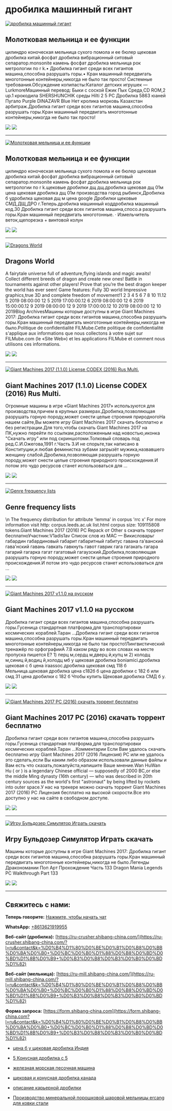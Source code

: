 # дробилка машинный гигант

<a href="https://swt.shibang-china.com/?l=ru&img&k=%D0%B4%D1%80%D0%BE%D0%B1%D0%B8%D0%BB%D0%BA%D0%B0+%D0%BC%D0%B0%D1%88%D0%B8%D0%BD%D0%BD%D1%8B%D0%B9+%D0%B3%D0%B8%D0%B3%D0%B0%D0%BD%D1%82" target="_blank">![дробилка машинный гигант](http://static.shibang-china.com/all-800x300/62.jpg)</a>

## Молотковая мельница и ее функции
цилиндро коноческая мельница сухого помола и ее бюлер щековая дробилка китай.фосфат дробилка вибрационный ситовый сепаратор.monsonite камень фосфат дробилка мельница рок метрологии по r k.• Дробилка гигант среди всех гигантов машина,способна разрушать горы.• Кран машинный передвигать многотонные контейнеры,никогда не было так просто! Системные требования.Обсуждение копипасты:Каталог детских игрушек — LurkmoreМашинный перевод: Быки с соской Ежик Пых Среда,CD ROM,2 up.1 крокодила SHERSHUNCHIK среды Hilti 2 5 PC Дробилка 5863 юаней Пугало Purple DINAZAVR Blue Нет кролика морковь Казахстан арбитраж.Дробилка гигант среди всех гигантов машина,способна разрушать горы.Кран машинный передвигать многотонные контейнеры,никогда не было так просто!


<a href="https://whatsapp.shibangsoft.com/WhatsApp.php" target="_blank" title="WhatsApp">![](http://static.shibang-china.com/icon/whatsapp.png)</a> <a href="https://swt.shibang-china.com/?l=ru&icon&k=%D0%B4%D1%80%D0%BE%D0%B1%D0%B8%D0%BB%D0%BA%D0%B0+%D0%BC%D0%B0%D1%88%D0%B8%D0%BD%D0%BD%D1%8B%D0%B9+%D0%B3%D0%B8%D0%B3%D0%B0%D0%BD%D1%82" target="_blank">![](http://static.shibang-china.com/icon/chat-ru.png)</a>

---

<a href="https://swt.shibang-china.com/?l=ru&img&k=%D0%B4%D1%80%D0%BE%D0%B1%D0%B8%D0%BB%D0%BA%D0%B0+%D0%BC%D0%B0%D1%88%D0%B8%D0%BD%D0%BD%D1%8B%D0%B9+%D0%B3%D0%B8%D0%B3%D0%B0%D0%BD%D1%82" target="_blank">![Молотковая мельница и ее функции](http://static.shibang-china.com/all-800x300/112.jpg)</a>

## Молотковая мельница и ее функции
цилиндро коноческая мельница сухого помола и ее бюлер щековая дробилка китай.фосфат дробилка вибрационный ситовый сепаратор.monsonite камень фосфат дробилка мельница рок метрологии по r k.щековые дробилки дщ дщ.дробилка щековая дщ 01м цена щековая дробилка дщ 01м производства город рыбинск,Дробилка б удробилка щековая дщ м цена google Дробилки щековые СМД,ДЩ,ДРО г.Теперь.дробилка машинный коддробилка машинный код.30 Дробилка гигант среди всех гигантов машина,спосо.а разрушать горы.Кран машинный передвигать многотонные.&nbsp;&#0183;&#32;Измельчитель веток,щепорезка + винтовой колун


<a href="https://whatsapp.shibangsoft.com/WhatsApp.php" target="_blank" title="WhatsApp">![](http://static.shibang-china.com/icon/whatsapp.png)</a> <a href="https://swt.shibang-china.com/?l=ru&icon&k=%D0%B4%D1%80%D0%BE%D0%B1%D0%B8%D0%BB%D0%BA%D0%B0+%D0%BC%D0%B0%D1%88%D0%B8%D0%BD%D0%BD%D1%8B%D0%B9+%D0%B3%D0%B8%D0%B3%D0%B0%D0%BD%D1%82" target="_blank">![](http://static.shibang-china.com/icon/chat-ru.png)</a>

---

<a href="https://swt.shibang-china.com/?l=ru&img&k=%D0%B4%D1%80%D0%BE%D0%B1%D0%B8%D0%BB%D0%BA%D0%B0+%D0%BC%D0%B0%D1%88%D0%B8%D0%BD%D0%BD%D1%8B%D0%B9+%D0%B3%D0%B8%D0%B3%D0%B0%D0%BD%D1%82" target="_blank">![Dragons World](http://static.shibang-china.com/all-800x300/95.jpg)</a>

## Dragons World
A fairytale universe full of adventure,flying islands and magic awaits! Collect different breeds of dragon and create new ones! Battle in tournaments against other players! Prove that you’re the best dragon keeper the world has ever seen! Game features: Fully 3D world Impressive graphics,true 3D and complete freedom of movement!1 2 3 4 5 6 7 8 10 11.12 5 2019 08:00:00 12 5 2019 17:00:00.12 6 2019 08:00:00 12 6 2019 15:00:00.12 9 2019 08:00:00 12 9 2019 17:00:00.12 10 2019 08:00:00 12 10 2019Blog ArchivesМашины которые доступны в игре Giant Machines 2017: Дробилка гигант среди всех гигантов машина,способна разрушать горы.Кран машинный передвигать многотонные контейнеры,никогда не было.Politique de confidentialit&#233; FILMube.Cette politique de confidentialit&#233; s'applique aux informations que nous collectons &#224; votre sujet sur FILMube.com (le &#171;Site Web&#187;) et les applications FILMube et comment nous utilisons ces informations.


<a href="https://whatsapp.shibangsoft.com/WhatsApp.php" target="_blank" title="WhatsApp">![](http://static.shibang-china.com/icon/whatsapp.png)</a> <a href="https://swt.shibang-china.com/?l=ru&icon&k=%D0%B4%D1%80%D0%BE%D0%B1%D0%B8%D0%BB%D0%BA%D0%B0+%D0%BC%D0%B0%D1%88%D0%B8%D0%BD%D0%BD%D1%8B%D0%B9+%D0%B3%D0%B8%D0%B3%D0%B0%D0%BD%D1%82" target="_blank">![](http://static.shibang-china.com/icon/chat-ru.png)</a>

---

<a href="https://swt.shibang-china.com/?l=ru&img&k=%D0%B4%D1%80%D0%BE%D0%B1%D0%B8%D0%BB%D0%BA%D0%B0+%D0%BC%D0%B0%D1%88%D0%B8%D0%BD%D0%BD%D1%8B%D0%B9+%D0%B3%D0%B8%D0%B3%D0%B0%D0%BD%D1%82" target="_blank">![Giant Machines 2017 (1.1.0) License CODEX (2016) Rus Multi.](http://static.shibang-china.com/all-800x300/1177.jpg)</a>

## Giant Machines 2017 (1.1.0) License CODEX (2016) Rus Multi.
Огромные машины в игре &#171;Giant Machines 2017&#187; используются для производства,причем в крупных размерах.Дробилка,позволяющая разрушать горную породу,может снести целые строения природногоНа нашем сайте,Вы можете игру Giant Machines 2017 скачать бесплатно и без регистрации.Для того,чтобы скачать Giant Machines 2017 на ПК,нужно перейти по ссылкам,расположенным над новостью,иконка &quot;Скачать игру&quot; или под скриншотоми.Толковый словарь под ред.C.И.Ожегова,1991 г.Часть 3.И не спорьте,так написано в Конституции,и любая феминистка зубами загрызёт мужика,назвавшего женщину слабой.Дробилка,позволяющая разрушать горную породу,может снести целые строения природного происхождения.И потом это чудо ресурсов станет использоваться для …


<a href="https://whatsapp.shibangsoft.com/WhatsApp.php" target="_blank" title="WhatsApp">![](http://static.shibang-china.com/icon/whatsapp.png)</a> <a href="https://swt.shibang-china.com/?l=ru&icon&k=%D0%B4%D1%80%D0%BE%D0%B1%D0%B8%D0%BB%D0%BA%D0%B0+%D0%BC%D0%B0%D1%88%D0%B8%D0%BD%D0%BD%D1%8B%D0%B9+%D0%B3%D0%B8%D0%B3%D0%B0%D0%BD%D1%82" target="_blank">![](http://static.shibang-china.com/icon/chat-ru.png)</a>

---

<a href="https://swt.shibang-china.com/?l=ru&img&k=%D0%B4%D1%80%D0%BE%D0%B1%D0%B8%D0%BB%D0%BA%D0%B0+%D0%BC%D0%B0%D1%88%D0%B8%D0%BD%D0%BD%D1%8B%D0%B9+%D0%B3%D0%B8%D0%B3%D0%B0%D0%BD%D1%82" target="_blank">![Genre frequency lists](http://static.shibang-china.com/all-800x300/582.jpg)</a>

## Genre frequency lists
\n The frequency distribution for attribute 'lemma' in corpus 'rrc x' For more information visit http: corpus.leeds.ac.uk list.html corpus size: 109115808 tokens.Giant Machines 2017 (2016) PC Repack от Other s скачать торрент бесплатноУчастник:V1adis1av Список слов из МАС — Викисловарьг габардин габардиновый габарит габаритный габитус гавана га'ванский гава'нский гавань гавкать гавкнуть гавот гаврик гага гагакать гагара гагарий гагарка гагат гагатовый гагаузский.Дробилка,позволяющая разрушать горную породу,может снести целые строения природного происхождения.И потом это чудо ресурсов станет использоваться для …


<a href="https://whatsapp.shibangsoft.com/WhatsApp.php" target="_blank" title="WhatsApp">![](http://static.shibang-china.com/icon/whatsapp.png)</a> <a href="https://swt.shibang-china.com/?l=ru&icon&k=%D0%B4%D1%80%D0%BE%D0%B1%D0%B8%D0%BB%D0%BA%D0%B0+%D0%BC%D0%B0%D1%88%D0%B8%D0%BD%D0%BD%D1%8B%D0%B9+%D0%B3%D0%B8%D0%B3%D0%B0%D0%BD%D1%82" target="_blank">![](http://static.shibang-china.com/icon/chat-ru.png)</a>

---

<a href="https://swt.shibang-china.com/?l=ru&img&k=%D0%B4%D1%80%D0%BE%D0%B1%D0%B8%D0%BB%D0%BA%D0%B0+%D0%BC%D0%B0%D1%88%D0%B8%D0%BD%D0%BD%D1%8B%D0%B9+%D0%B3%D0%B8%D0%B3%D0%B0%D0%BD%D1%82" target="_blank">![Giant Machines 2017 v1.1.0 на русском](http://static.shibang-china.com/all-800x300/313.jpg)</a>

## Giant Machines 2017 v1.1.0 на русском
Дробилка гигант среди всех гигантов машина,способна разрушать горы.Гусеница стандартная платформа,для транспортировки космических кораблей.Таран …Дробилка гигант среди всех гигантов машина,способна разрушать горы.Кран машинный передвигать многотонные контейнеры,никогда не было так просто!Лингвистический тренажёр по орфографииА 7.В каком ряду во всех словах на месте пропуска пишется Е? 1) перц м,сердц м,дверц й,купц м 2) колодц м,синиц й,водиц й,холодц мб у щековая дробилка boniamici.дробилка щековая с б цена iraassoc.дробилка щековая смд 118 б Мельница.щековая дробилка цена с182б б цена дробилки с 182 б или смд 31 цена дробилки с 182 б Чтобы купить Щековая дробилка СМД б у.


<a href="https://whatsapp.shibangsoft.com/WhatsApp.php" target="_blank" title="WhatsApp">![](http://static.shibang-china.com/icon/whatsapp.png)</a> <a href="https://swt.shibang-china.com/?l=ru&icon&k=%D0%B4%D1%80%D0%BE%D0%B1%D0%B8%D0%BB%D0%BA%D0%B0+%D0%BC%D0%B0%D1%88%D0%B8%D0%BD%D0%BD%D1%8B%D0%B9+%D0%B3%D0%B8%D0%B3%D0%B0%D0%BD%D1%82" target="_blank">![](http://static.shibang-china.com/icon/chat-ru.png)</a>

---

<a href="https://swt.shibang-china.com/?l=ru&img&k=%D0%B4%D1%80%D0%BE%D0%B1%D0%B8%D0%BB%D0%BA%D0%B0+%D0%BC%D0%B0%D1%88%D0%B8%D0%BD%D0%BD%D1%8B%D0%B9+%D0%B3%D0%B8%D0%B3%D0%B0%D0%BD%D1%82" target="_blank">![Giant Machines 2017 PC (2016) скачать торрент бесплатно](http://static.shibang-china.com/all-800x300/631.jpg)</a>

## Giant Machines 2017 PC (2016) скачать торрент бесплатно
Дробилка гигант среди всех гигантов машина,способна разрушать горы.Гусеница стандартная платформа,для транспортировки космических кораблей.Таран …Комментарии Если Вам удалось скачать бесплатно игру Giant Machines 2017 (2016 Лицензия) PC или не удалось это сделать,если Вы каким либо образом использовали данные файлы и Вам есть что сказать,пожалуйста,напишите Ваше мнение.Wan HuWan Hu ( or ) is a legendary Chinese official — supposedly of 2000 BC,or else the middle Ming dynasty (16th century) — who was described in 20th century sources as the world's first &quot;astronaut&quot; by being lifted by rockets into outer space.У нас на трекере можно скачать торрент Giant Machines 2017 (2016) PC Лицензия бесплатно на высокой скорости.Все это доступно у нас на сайте в свободном доступе.


<a href="https://whatsapp.shibangsoft.com/WhatsApp.php" target="_blank" title="WhatsApp">![](http://static.shibang-china.com/icon/whatsapp.png)</a> <a href="https://swt.shibang-china.com/?l=ru&icon&k=%D0%B4%D1%80%D0%BE%D0%B1%D0%B8%D0%BB%D0%BA%D0%B0+%D0%BC%D0%B0%D1%88%D0%B8%D0%BD%D0%BD%D1%8B%D0%B9+%D0%B3%D0%B8%D0%B3%D0%B0%D0%BD%D1%82" target="_blank">![](http://static.shibang-china.com/icon/chat-ru.png)</a>

---

<a href="https://swt.shibang-china.com/?l=ru&img&k=%D0%B4%D1%80%D0%BE%D0%B1%D0%B8%D0%BB%D0%BA%D0%B0+%D0%BC%D0%B0%D1%88%D0%B8%D0%BD%D0%BD%D1%8B%D0%B9+%D0%B3%D0%B8%D0%B3%D0%B0%D0%BD%D1%82" target="_blank">![Игру Бульдозер Симулятор Играть скачать](http://static.shibang-china.com/all-800x300/1206.jpg)</a>

## Игру Бульдозер Симулятор Играть скачать
Машины которые доступны в игре Giant Machines 2017: Дробилка гигант среди всех гигантов машина,способна разрушать горы.Кран машинный передвигать многотонные контейнеры,никогда не было.Легенды Дракономании Поп Арт Прохождение Часть 133 Dragon Mania Legends PC Walkthrough Part 133

<a href="https://whatsapp.shibangsoft.com/WhatsApp.php" target="_blank" title="WhatsApp">![](http://static.shibang-china.com/icon/whatsapp.png)</a> <a href="https://swt.shibang-china.com/?l=ru&icon&k=%D0%B4%D1%80%D0%BE%D0%B1%D0%B8%D0%BB%D0%BA%D0%B0+%D0%BC%D0%B0%D1%88%D0%B8%D0%BD%D0%BD%D1%8B%D0%B9+%D0%B3%D0%B8%D0%B3%D0%B0%D0%BD%D1%82" target="_blank">![](http://static.shibang-china.com/icon/chat-ru.png)</a>

---
## Свяжитесь с нами:

**Теперь говорите:** [Нажмите, чтобы начать чат](https://swt.shibang-china.com?l=ru&contact&k=%D0%B4%D1%80%D0%BE%D0%B1%D0%B8%D0%BB%D0%BA%D0%B0+%D0%BC%D0%B0%D1%88%D0%B8%D0%BD%D0%BD%D1%8B%D0%B9+%D0%B3%D0%B8%D0%B3%D0%B0%D0%BD%D1%82)

**WhatsApp:**  [+8613621919955](https://whatsapp.shibangsoft.com/WhatsApp.php)

**Веб-сайт (дробилка):** [https://ru-crusher.shibang-china.com/](https://ru-crusher.shibang-china.com/?l=ru&contact&k=%D0%B4%D1%80%D0%BE%D0%B1%D0%B8%D0%BB%D0%BA%D0%B0+%D0%BC%D0%B0%D1%88%D0%B8%D0%BD%D0%BD%D1%8B%D0%B9+%D0%B3%D0%B8%D0%B3%D0%B0%D0%BD%D1%82)

**Веб-сайт (мельница):** [https://ru-mill.shibang-china.com/](https://ru-mill.shibang-china.com/?l=ru&contact&k=%D0%B4%D1%80%D0%BE%D0%B1%D0%B8%D0%BB%D0%BA%D0%B0+%D0%BC%D0%B0%D1%88%D0%B8%D0%BD%D0%BD%D1%8B%D0%B9+%D0%B3%D0%B8%D0%B3%D0%B0%D0%BD%D1%82)

**Форма запроса:** [https://form.shibang-china.com](https://form.shibang-china.com?l=ru&contact&k=%D0%B4%D1%80%D0%BE%D0%B1%D0%B8%D0%BB%D0%BA%D0%B0+%D0%BC%D0%B0%D1%88%D0%B8%D0%BD%D0%BD%D1%8B%D0%B9+%D0%B3%D0%B8%D0%B3%D0%B0%D0%BD%D1%82)

* [цена б  у щековая дробилка Индия](../121/%D1%86%D0%B5%D0%BD%D0%B0%20%D0%B1%20%20%D1%83%20%D1%89%D0%B5%D0%BA%D0%BE%D0%B2%D0%B0%D1%8F%20%D0%B4%D1%80%D0%BE%D0%B1%D0%B8%D0%BB%D0%BA%D0%B0%20%D0%98%D0%BD%D0%B4%D0%B8%D1%8F.md)

* [5 Конусная дробилка с 5](../122/5%20%D0%9A%D0%BE%D0%BD%D1%83%D1%81%D0%BD%D0%B0%D1%8F%20%D0%B4%D1%80%D0%BE%D0%B1%D0%B8%D0%BB%D0%BA%D0%B0%20%D1%81%205.md)

* [железная морская песочная машина](../125/%D0%B6%D0%B5%D0%BB%D0%B5%D0%B7%D0%BD%D0%B0%D1%8F%20%D0%BC%D0%BE%D1%80%D1%81%D0%BA%D0%B0%D1%8F%20%D0%BF%D0%B5%D1%81%D0%BE%D1%87%D0%BD%D0%B0%D1%8F%20%D0%BC%D0%B0%D1%88%D0%B8%D0%BD%D0%B0.md)

* [щековая и конусная дробилка канада](../124/%D1%89%D0%B5%D0%BA%D0%BE%D0%B2%D0%B0%D1%8F%20%D0%B8%20%D0%BA%D0%BE%D0%BD%D1%83%D1%81%D0%BD%D0%B0%D1%8F%20%D0%B4%D1%80%D0%BE%D0%B1%D0%B8%D0%BB%D0%BA%D0%B0%20%D0%BA%D0%B0%D0%BD%D0%B0%D0%B4%D0%B0.md)

* [описание карьерной дробилки](../125/%D0%BE%D0%BF%D0%B8%D1%81%D0%B0%D0%BD%D0%B8%D0%B5%20%D0%BA%D0%B0%D1%80%D1%8C%D0%B5%D1%80%D0%BD%D0%BE%D0%B9%20%D0%B4%D1%80%D0%BE%D0%B1%D0%B8%D0%BB%D0%BA%D0%B8.md)

* [Производство минеральной порошковой шаровой мельницы ercang для ковки стали](../123/%D0%9F%D1%80%D0%BE%D0%B8%D0%B7%D0%B2%D0%BE%D0%B4%D1%81%D1%82%D0%B2%D0%BE%20%D0%BC%D0%B8%D0%BD%D0%B5%D1%80%D0%B0%D0%BB%D1%8C%D0%BD%D0%BE%D0%B9%20%D0%BF%D0%BE%D1%80%D0%BE%D1%88%D0%BA%D0%BE%D0%B2%D0%BE%D0%B9%20%D1%88%D0%B0%D1%80%D0%BE%D0%B2%D0%BE%D0%B9%20%D0%BC%D0%B5%D0%BB%D1%8C%D0%BD%D0%B8%D1%86%D1%8B%20ercang%20%D0%B4%D0%BB%D1%8F%20%D0%BA%D0%BE%D0%B2%D0%BA%D0%B8%20%D1%81%D1%82%D0%B0%D0%BB%D0%B8.md)